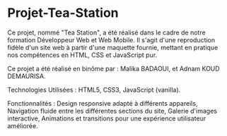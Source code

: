 # Projet-Tea-Station
Ce projet, nommé "Tea Station", a été réalisé dans le cadre de notre formation Développeur Web et Web Mobile. 
Il s'agit d'une reproduction fidèle d'un site web à partir d'une maquette fournie, mettant en pratique nos compétences en HTML, CSS et JavaScript pur.

Ce projet a été réalisé en binôme par :
Malika BADAOUI,
et
Adnam KOUD DEMAURISA.

Technologies Utilisées :
HTML5,
CSS3,
JavaScript (vanilla).

Fonctionnalités :
Design responsive adapté à différents appareils,
Navigation fluide entre les différentes sections du site,
Galerie d'images interactive,
Animations et transitions pour une expérience utilisateur améliorée.
